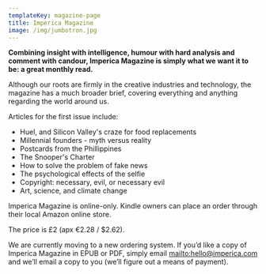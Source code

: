 ```yaml
---
templateKey: magazine-page
title: Imperica Magazine
image: /img/jumbotron.jpg
---
```

**Combining insight with intelligence, humour with hard analysis and comment with candour, Imperica Magazine is simply what we want it to be: a great monthly read.**

Although our roots are firmly in the creative industries and technology, the magazine has a much broader brief, covering everything and anything regarding the world around us.

Articles for the first issue include:

* Huel, and Silicon Valley's craze for food replacements
* Millennial founders - myth versus reality
* Postcards from the Phillippines
* The Snooper's Charter
* How to solve the problem of fake news
* The psychological effects of the selfie
* Copyright: necessary, evil, or necessary evil
* Art, science, and climate change

Imperica Magazine is online-only. Kindle owners can place an order through their local Amazon online store.

The price is £2 (apx €2.28 / $2.62).

We are currently moving to a new ordering system. If you’d like a copy of Imperica Magazine in EPUB or PDF, simply email <mailto:hello@imperica.com> and we’ll email a copy to you (we’ll figure out a means of payment).

